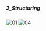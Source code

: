##### 2_Structuring
![01](https://user-images.githubusercontent.com/92442677/139916170-5fb3c4ae-2e89-42c5-9102-0ff4af768d4f.jpg)
![04](https://user-images.githubusercontent.com/92442677/139916161-5650a719-9498-424d-b279-06af1e0ccf69.jpg)
